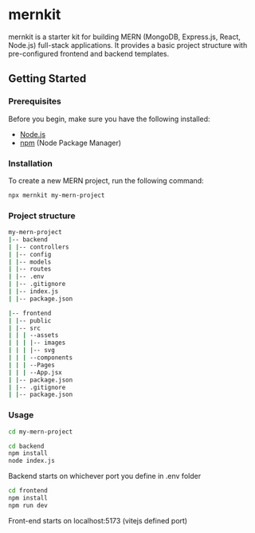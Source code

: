 # mernkit

mernkit is a starter kit for building MERN (MongoDB, Express.js, React, Node.js) full-stack applications. It provides a basic project structure with pre-configured frontend and backend templates.

## Getting Started

### Prerequisites

Before you begin, make sure you have the following installed:

- [Node.js](https://nodejs.org/)
- [npm](https://www.npmjs.com/) (Node Package Manager)

### Installation

To create a new MERN project, run the following command:

```bash
npx mernkit my-mern-project
```

### Project structure

```bash
my-mern-project
|-- backend
| |-- controllers
| |-- config
| |-- models
| |-- routes
| |-- .env
| |-- .gitignore
| |-- index.js
| |-- package.json

|-- frontend
| |-- public
| |-- src
| | | --assets
| | | |-- images
| | | |-- svg
| | | --components
| | | --Pages
| | | --App.jsx
| |-- package.json
| |-- .gitignore
| |-- package.json

```

### Usage
```bash
cd my-mern-project
```

```bash
cd backend
npm install
node index.js
```
Backend starts on whichever port you define in .env folder

```bash
cd frontend
npm install
npm run dev
```
Front-end starts on localhost:5173 (vitejs defined port)
